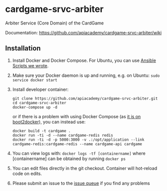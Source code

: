 # cardgame-srvc-arbiter
Arbiter Service (Core Domain) of the CardGame

Documentation: https://github.com/apiacademy/cardgame-srvc-arbiter/wiki

## Installation

1. Install Docker and Docker Compose. For Ubuntu, you can use [Ansible Scripts we wrote](https://github.com/apiacademy/quizgame/tree/master/ansible).
1. Make sure your Docker daemon is up and running, e.g. on Ubuntu: `sudo service docker start`
1. Install developer container:
 
    ```console
    git clone https://github.com/apiacademy/cardgame-srvc-arbiter.git
    cd cardgame-srvc-arbiter
    docker-compose up -d
    ```
    
    or if there is a problem with using Docker Compose (as [it is on boot2docker](https://github.com/docker/compose/issues/1032)), you can instead use:
    
    ```console
    docker build -t cardgame .
    docker run -ti -d --name cardgame-redis redis
    docker run -ti -d -p 5000:3000 -v .:/opt/application --link cardgame-redis:cardgame-redis --name cardgame-api cardgame
    ```
    
1. You can view logs with: `docker logs -tf [containername]` where [containername] can be obtained by running `docker ps`
1. You can edit files directly in the git checkout. Container will hot-reload code on edits.
1. Please submit an issue to the [issue queue](https://github.com/apiacademy/cardgame-srvc-arbiter/issues) if you find any problems
